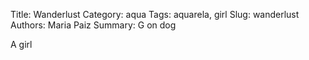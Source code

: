 Title: Wanderlust
Category: aqua
Tags: aquarela, girl
Slug: wanderlust
Authors: Maria Paiz
Summary: G on dog

A girl
